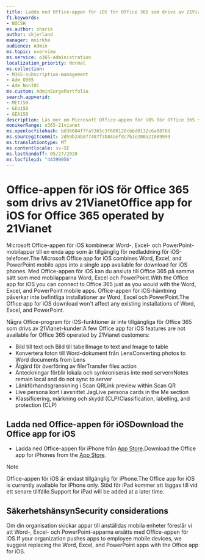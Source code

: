 ```yaml
---
title: Ladda ned Office-appen för iOS för Office 365 som drivs av 21Vianet
f1.keywords:
- NOCSH
ms.author: sharik
author: skjerland
manager: mnirkhe
audience: Admin
ms.topic: overview
ms.service: o365-administration
localization_priority: Normal
ms.collection:
- M365-subscription-management
- Adm_O365
- Adm_NonTOC
ms.custom: AdminSurgePortfolio
search.appverid:
- MET150
- GEU150
- GEA150
description: Läs mer om Microsoft Office-appen för iOS för Office 365 som drivs av 21Vianet och hur du laddar ned den för kunder i Kina.
monikerRange: o365-21vianet
ms.openlocfilehash: bd36684f7fa5365c3f680128cbbd0132c6a8876d
ms.sourcegitcommit: 2d59b24b877487f3b84aefdc7b1e200a21009999
ms.translationtype: MT
ms.contentlocale: sv-SE
ms.lasthandoff: 05/27/2020
ms.locfileid: "44399056"
---
```

# <a name="office-app-for-ios-for-office-365-operated-by-21vianet"></a><span data-ttu-id="5b6ed-103">Office-appen för iOS för Office 365 som drivs av 21Vianet</span><span class="sxs-lookup"><span data-stu-id="5b6ed-103">Office app for iOS for Office 365 operated by 21Vianet</span></span>

<span data-ttu-id="5b6ed-104">Microsoft Office-appen för iOS kombinerar Word-, Excel- och PowerPoint-mobilappar till en enda app som är tillgänglig för nedladdning för iOS-telefoner.</span><span class="sxs-lookup"><span data-stu-id="5b6ed-104">The Microsoft Office app for iOS combines Word, Excel, and PowerPoint mobile apps into a single app available for download for iOS phones.</span></span> <span data-ttu-id="5b6ed-105">Med Office-appen för iOS kan du ansluta till Office 365 på samma sätt som med mobilapparna Word, Excel och PowerPoint.</span><span class="sxs-lookup"><span data-stu-id="5b6ed-105">With the Office app for iOS you can connect to Office 365 just as you would with the Word, Excel, and PowerPoint mobile apps.</span></span> <span data-ttu-id="5b6ed-106">Office-appen för iOS-hämtning påverkar inte befintliga installationer av Word, Excel och PowerPoint.</span><span class="sxs-lookup"><span data-stu-id="5b6ed-106">The Office app for iOS download won't affect any existing installations of Word, Excel, and PowerPoint.</span></span>

<span data-ttu-id="5b6ed-107">Några Office-program för iOS-funktioner är inte tillgängliga för Office 365 som drivs av 21Vianet-kunder:</span><span class="sxs-lookup"><span data-stu-id="5b6ed-107">A few Office app for iOS features are not available for Office 365 operated by 21Vianet customers:</span></span>

- <span data-ttu-id="5b6ed-108">Bild till text och Bild till tabell</span><span class="sxs-lookup"><span data-stu-id="5b6ed-108">Image to text and Image to table</span></span> 
- <span data-ttu-id="5b6ed-109">Konvertera foton till Word-dokument från Lens</span><span class="sxs-lookup"><span data-stu-id="5b6ed-109">Converting photos to Word documents from Lens</span></span> 
- <span data-ttu-id="5b6ed-110">Åtgärd för överföring av filer</span><span class="sxs-lookup"><span data-stu-id="5b6ed-110">Transfer files action</span></span> 
- <span data-ttu-id="5b6ed-111">Anteckningar förblir lokala och synkroniseras inte med servern</span><span class="sxs-lookup"><span data-stu-id="5b6ed-111">Notes remain local and do not sync to server</span></span>
- <span data-ttu-id="5b6ed-112">Länkförhandsgranskning i Scan QR</span><span class="sxs-lookup"><span data-stu-id="5b6ed-112">Link preview within Scan QR</span></span>
- <span data-ttu-id="5b6ed-113">Live persona kort i avsnittet Jag</span><span class="sxs-lookup"><span data-stu-id="5b6ed-113">Live persona cards in the Me section</span></span>
- <span data-ttu-id="5b6ed-114">Klassificering, märkning och skydd (CLP)</span><span class="sxs-lookup"><span data-stu-id="5b6ed-114">Classification, labelling, and protection (CLP)</span></span>


## <a name="download-the-office-app-for-ios"></a><span data-ttu-id="5b6ed-115">Ladda ned Office-appen för iOS</span><span class="sxs-lookup"><span data-stu-id="5b6ed-115">Download the Office app for iOS</span></span>

- <span data-ttu-id="5b6ed-116">Ladda ned Office-appen för iPhone från [App Store](https://products.office.com/mobile/office?rtc=2).</span><span class="sxs-lookup"><span data-stu-id="5b6ed-116">Download the Office app for iPhones from the [App Store](https://products.office.com/mobile/office?rtc=2).</span></span> 

> [!NOTE]
> <span data-ttu-id="5b6ed-117">Office-appen för iOS är endast tillgänglig för iPhone.</span><span class="sxs-lookup"><span data-stu-id="5b6ed-117">The Office app for iOS is currently available for iPhone only.</span></span> <span data-ttu-id="5b6ed-118">Stöd för iPad kommer att läggas till vid ett senare tillfälle.</span><span class="sxs-lookup"><span data-stu-id="5b6ed-118">Support for iPad will be added at a later time.</span></span> 

## <a name="security-considerations"></a><span data-ttu-id="5b6ed-119">Säkerhetshänsyn</span><span class="sxs-lookup"><span data-stu-id="5b6ed-119">Security considerations</span></span>

<span data-ttu-id="5b6ed-120">Om din organisation skickar appar till anställdas mobila enheter föreslår vi att Word-, Excel- och PowerPoint-apparna ersätts med Office-appen för iOS.</span><span class="sxs-lookup"><span data-stu-id="5b6ed-120">If your organization pushes apps to employee mobile devices, we suggest replacing the Word, Excel, and PowerPoint apps with the Office app for iOS.</span></span>  


